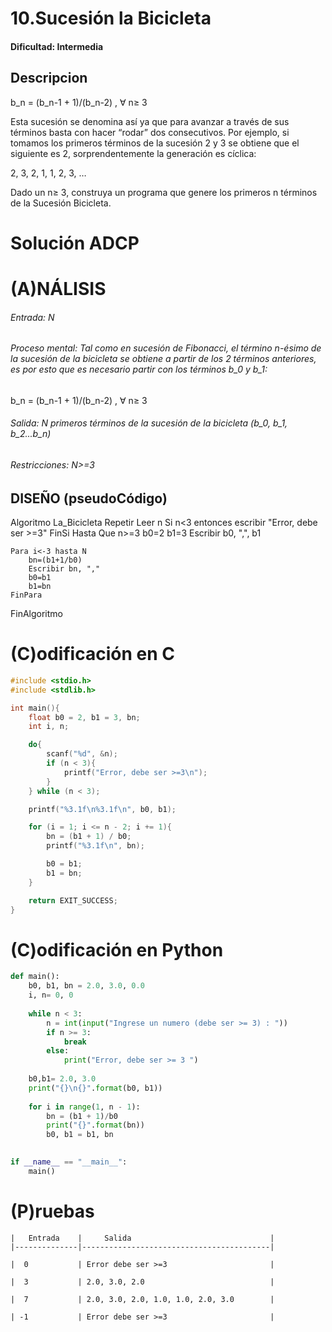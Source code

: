 # 10.Sucesión la Bicicleta

#### Dificultad: Intermedia

## Descripcion

b_n = (b_n-1 + 1)/(b_n-2) , ∀ n≥ 3

Esta sucesión se denomina así ya que para avanzar a través de sus términos basta con hacer “rodar” dos consecutivos. Por ejemplo, si tomamos los primeros términos de la sucesión 2 y 3 se obtiene que el siguiente es 2, sorprendentemente la generación es cíclica:

2, 3, 2, 1, 1, 2, 3, …

Dado un n≥ 3, construya un programa que genere los primeros n términos de la Sucesión Bicicleta.

# Solución ADCP

# (A)NÁLISIS
###### Entrada: N  

###### Proceso mental: Tal como en sucesión de Fibonacci, el término n-ésimo de la sucesión de la bicicleta se obtiene a partir de los 2 términos anteriores, es por esto que es necesario partir con los términos b_0 y b_1:

b_n = (b_n-1 + 1)/(b_n-2) , ∀ n≥ 3


###### Salida: N primeros términos de la sucesión de la bicicleta (b_0, b_1, b_2...b_n)

###### Restricciones: N>=3

## DISEÑO (pseudoCódigo)
Algoritmo La_Bicicleta
    Repetir 
        Leer n
        Si n<3 entonces escribir "Error, debe ser >=3"
        FinSi
    Hasta Que n>=3
    b0=2
    b1=3
    Escribir b0, ",", b1

    Para i<-3 hasta N
        bn=(b1+1/b0)
        Escribir bn, ","
        b0=b1
        b1=bn
    FinPara
FinAlgoritmo

# (C)odificación en C
```c
#include <stdio.h>
#include <stdlib.h>

int main(){
    float b0 = 2, b1 = 3, bn;
    int i, n;

    do{
        scanf("%d", &n);
        if (n < 3){
            printf("Error, debe ser >=3\n");
        }   
    } while (n < 3);

    printf("%3.1f\n%3.1f\n", b0, b1);

    for (i = 1; i <= n - 2; i += 1){
        bn = (b1 + 1) / b0;
        printf("%3.1f\n", bn);

        b0 = b1;
        b1 = bn;
    }

    return EXIT_SUCCESS;
}
```
# (C)odificación en Python
```py
def main():
    b0, b1, bn = 2.0, 3.0, 0.0
    i, n= 0, 0
    
    while n < 3:
        n = int(input("Ingrese un numero (debe ser >= 3) : "))
        if n >= 3:
            break
        else:
            print("Error, debe ser >= 3 ")
            
    b0,b1= 2.0, 3.0
    print("{}\n{}".format(b0, b1))
    
    for i in range(1, n - 1):
        bn = (b1 + 1)/b0
        print("{}".format(bn))
        b0, b1 = b1, bn
    

if __name__ == "__main__":
    main()
```
# (P)ruebas

    |   Entrada    |     Salida                               |
    |--------------|------------------------------------------|
    
    |  0           | Error debe ser >=3                       |
    
    |  3           | 2.0, 3.0, 2.0                            |

    |  7           | 2.0, 3.0, 2.0, 1.0, 1.0, 2.0, 3.0        |
    
    | -1           | Error debe ser >=3                       |



